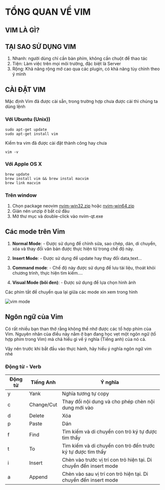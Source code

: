 # TỔNG QUAN VỀ VIM


## VIM LÀ GÌ?


## TẠI SAO SỬ DỤNG VIM
1. Nhanh: người dùng chỉ cần bàn phím, không cần chuột để thao tác
2. Tiện: Làm việc trên mọi môi trường, đặc biệt là Server
3. Rộng: Khả năng rộng mở cao qua các plugin, có khả năng tùy chỉnh theo ý mình

## CÀI ĐẶT VIM
Mặc định Vim đã được cài sẵn, trong trường hợp chưa được cài thì chúng ta dùng lệnh

### Với Ubuntu (Unix))
    sudo apt-get update
    sudo apt-get install vim

Kiểm tra vim đã được cài đặt thành công hay chưa

    vim -v

### Với Apple OS X
    brew update 
    brew install vim && brew instal macvim
    brew link macvim

### Trên window

1. Chọn package neovim [nvim-win32.zip](nvim-win32)  hoặc [nvim-win64.zip](https://github.com/neovim/neovim/releases/download/v0.2.2/nvim-win64.zip)
2. Giản nén unzip ở bất cứ đâu
3. Mở thư mục và double-click vào nvim-qt.exe

## Các mode trên Vim

1. **Normal Mode**: - Được sử dụng để chỉnh sửa, sao chép, dán, di chuyển, xóa và thay đổi văn bản được thực hiện từ trong chế độ này.

2. **Insert Mode**: - Được sử dụng để update hay thay đổi data,text...

3. **Command mode**: - Chế độ này được sử dụng để lưu tài liệu, thoát khỏi chương trình, thực hiện tìm kiếm....

4. **Visual Mode (bôi đen)**: - Được sử dụng để lựa chọn hình ảnh

Các phím tắt để chuyển qua lại giữa các mode xin xem trong hình

![vim mode](https://i.imgur.com/hLdZ4JM.png)

## Ngôn ngữ của Vim
Có rất nhiều bạn than thở rằng không thể nhớ được các tổ hợp phím của Vim. Nguyên nhân của điều này nằm ở bạn đang học vẹt một ngôn ngữ (tổ hợp phím trong Vim) mà chả hiểu gì về ý nghĩa (Tiếng anh) của nó cả.

Vậy nên trước khi bắt đầu vào thực hành, hãy hiểu ý nghĩa ngôn ngữ vim nhé

### Động từ - Verb
Động từ | Tiếng Anh	| Ý nghĩa
--------|-----------| -------
y | Yank | Nghĩa tương tự copy
c | Change/Cut | Thay đổi nội dung và cho phép chèn nội dung mới vào
d | Delete | Xóa
p | Paste | Dán
f | Find | Tìm kiếm và di chuyển con trỏ ký tự được tìm thấy
t | To | Tìm kiếm và di chuyển con trỏ đến trước ký tự được tìm thấy
i | Insert | Chèn vào trước vị trí con trỏ hiện tại. Di chuyển đến insert mode
a | Append | Chèn vào sau vị trí con trỏ hiện tại. Di chuyển đến insert mode